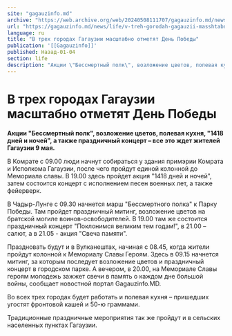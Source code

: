 ```yaml
---
site: "gagauzinfo.md"
archive: "https://web.archive.org/web/20240508111707/gagauzinfo.md/news/life/v-treh-gorodah-gagauzii-masshtabno-otmetyat-den-pobedi"
url: "https://gagauzinfo.md/news/life/v-treh-gorodah-gagauzii-masshtabno-otmetyat-den-pobedi"
language: ru
title: "В трех городах Гагаузии масштабно отметят День Победы"
publication: '[[Gagauzinfo]]'
published: Назад-01-04
section: life
description: "Акции \"Бессмертный полк\", возложение цветов, полевая кухня, \"1418 дней и ночей\", а также праздничный концерт – все это ждет жителей Гагаузии 9 мая."
---
```


# В трех городах Гагаузии масштабно отметят День Победы

**Акции "Бессмертный полк", возложение цветов, полевая кухня, "1418 дней и ночей", а также праздничный концерт – все это ждет жителей Гагаузии 9 мая.**

В Комрате с 09.00 люди начнут собираться у здания примэрии Комрата и Исполкома Гагаузии, после чего пройдут единой колонной до Мемориала славы. В 19.00 здесь пройдет акция "1418 дней и ночей", затем состоится концерт с исполнением песен военных лет, а также фейерверк.

В Чадыр-Лунге с 09.30 начнется марш "Бессмертного полка" к Парку Победы. Там пройдет праздничный митинг, возложение цветов на братской могиле воинов-освободителей. В 19.00 там же состоится праздничный концерт "Поклонимся великим тем годам!", в 21.00 – салют, а в 21.05 - акция "Свеча памяти".

Праздновать будут и в Вулканештах, начиная с 08.45, когда жители пройдут колонной к Мемориалу Славы Героям. Здесь в 09.15 начнется митинг, за которым последует возложение цветов и праздничный концерт в городском парке. А вечером, в 20.00, на Мемориале Славы героям молодежь зажжет свечи в память о каждом дне большой войны, сообщает новостной портал Gagauzinfo.MD.

Во всех трех городах будет работать и полевая кухня – пришедших угостят фронтовой кашей и 50-ю граммами.

Традиционные праздничные мероприятия так же пройдут и в сельских населенных пунктах Гагаузии.